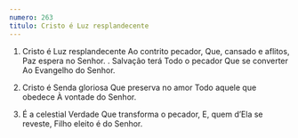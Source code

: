 ```yaml
---
numero: 263
titulo: Cristo é Luz resplandecente
---
```

1. Cristo é Luz resplandecente
Ao contrito pecador,
Que, cansado e aflitos,
Paz espera no Senhor.
.
Salvação terá
Todo o pecador
Que se converter
Ao Evangelho do Senhor.

2. Cristo é Senda gloriosa
Que preserva no amor
Todo aquele que obedece
À vontade do Senhor.

3. É a celestial Verdade
Que transforma o pecador,
E, quem d’Ela se reveste,
Filho eleito é do Senhor.
